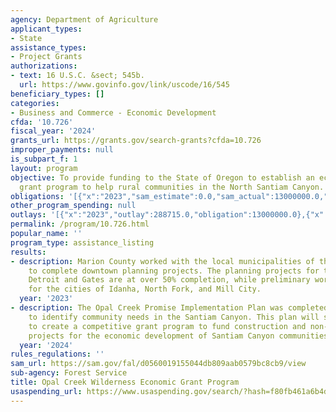```yaml
---
agency: Department of Agriculture
applicant_types:
- State
assistance_types:
- Project Grants
authorizations:
- text: 16 U.S.C. &sect; 545b.
  url: https://www.govinfo.gov/link/uscode/16/545
beneficiary_types: []
categories:
- Business and Commerce - Economic Development
cfda: '10.726'
fiscal_year: '2024'
grants_url: https://grants.gov/search-grants?cfda=10.726
improper_payments: null
is_subpart_f: 1
layout: program
objective: To provide funding to the State of Oregon to establish an economic development
  grant program to help rural communities in the North Santiam Canyon.
obligations: '[{"x":"2023","sam_estimate":0.0,"sam_actual":13000000.0,"usa_spending_actual":13000000.0},{"x":"2024","sam_estimate":0.0,"sam_actual":0.0,"usa_spending_actual":0.0},{"x":"2025","sam_estimate":0.0,"sam_actual":0.0,"usa_spending_actual":0.0}]'
other_program_spending: null
outlays: '[{"x":"2023","outlay":288715.0,"obligation":13000000.0},{"x":"2024","outlay":0.0,"obligation":0.0},{"x":"2025","outlay":0.0,"obligation":0.0}]'
permalink: /program/10.726.html
popular_name: ''
program_type: assistance_listing
results:
- description: Marion County worked with the local municipalities of the Santiam Canyon
    to complete downtown planning projects. The planning projects for the cities of
    Detroit and Gates are at over 50% completion, while preliminary work has begun
    for the cities of Idanha, North Fork, and Mill City.
  year: '2023'
- description: The Opal Creek Promise Implementation Plan was completed by a contractor
    to identify community needs in the Santiam Canyon. This plan will serve as a guide
    to create a competitive grant program to fund construction and non-construction
    projects for the economic development of Santiam Canyon communities.
  year: '2024'
rules_regulations: ''
sam_url: https://sam.gov/fal/d0560019155044db809aab0579bc8cb9/view
sub-agency: Forest Service
title: Opal Creek Wilderness Economic Grant Program
usaspending_url: https://www.usaspending.gov/search/?hash=f80fb461a6b4dfbb84334bd6e0019444
---
```

